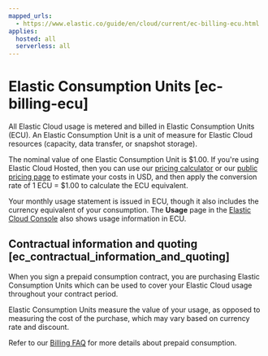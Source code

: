 ```yaml
---
mapped_urls:
  - https://www.elastic.co/guide/en/cloud/current/ec-billing-ecu.html
applies:
  hosted: all
  serverless: all
---
```


# Elastic Consumption Units [ec-billing-ecu]

All Elastic Cloud usage is metered and billed in Elastic Consumption Units (ECU). An Elastic Consumption Unit is a unit of measure for Elastic Cloud resources (capacity, data transfer, or snapshot storage).

The nominal value of one Elastic Consumption Unit is $1.00. If you're using Elastic Cloud Hosted, then you can use our [pricing calculator](https://cloud.elastic.co/pricing) or our [public pricing page](https://ela.st/esspricelist) to estimate your costs in USD, and then apply the conversion rate of 1 ECU = $1.00 to calculate the ECU equivalent.

Your monthly usage statement is issued in ECU, though it also includes the currency equivalent of your consumption. The **Usage** page in the [Elastic Cloud Console](https://cloud.elastic.co?page=docs&placement=docs-body) also shows usage information in ECU.

## Contractual information and quoting [ec_contractual_information_and_quoting] 

When you sign a prepaid consumption contract, you are purchasing Elastic Consumption Units which can be used to cover your Elastic Cloud usage throughout your contract period.

Elastic Consumption Units measure the value of your usage, as opposed to measuring the cost of the purchase, which may vary based on currency rate and discount.

Refer to our [Billing FAQ](/deploy-manage/cloud-organization/billing/billing-faq.md) for more details about prepaid consumption.